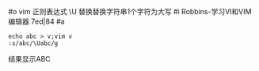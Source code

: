 #o
vim 正则表达式 \U 替换替换字符串1个字符为大写
#i
Robbins-学习VI和VIM编辑器 7ed|84
#a
```
echo abc > v;vim v
:s/abc/\Uabc/g
```
结果显示A﻿BC
